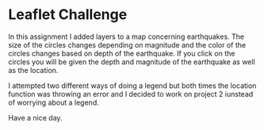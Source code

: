 # Leaflet Challenge
In this assignment I added layers to a map concerning earthquakes. The size of the circles changes depending on magnitude and the color of the circles changes based on depth of the earthquake. 
If you click on the circles you will be given the depth and magnitude of the earthquake as well as the location. 

I attempted two different ways of doing a legend but both times the location function was throwing an error and I decided to work on project 2 iunstead of worrying about a legend. 

Have a nice day.
